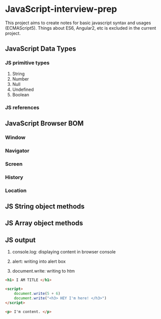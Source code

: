 # JavaScript-interview-prep

This project aims to create notes for basic javascript syntax and usages (ECMAScript5). Things about ES6, Angular2, etc is excluded in the current project.

## JavaScript Data Types

### JS primitive types 
1. String
2. Number
3. Null
4. Undefined
5. Boolean

### JS references


## JavaScript Browser BOM

### Window

### Navigator

### Screen

### History

### Location

## JS String object methods

## JS Array object methods

## JS output

1. console.log: displaying content in browser console

2. alert: writing into alert box

3. document.write: writing to htm
```html
<h1> I AM TITLE </h1>

<script>
    document.write(5 + 6)
    document.write("<h3> HEY I'm here! </h3>")
</script>

<p> I'm content. </p>
```

